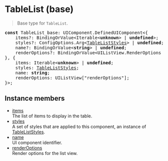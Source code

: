 # TableList (base)

> Base type for `TableList`.

<pre class="docgen_signature"><b>const</b> TableList_base: UIComponent.DefinedUIComponent&lt;{<br>    items?: BindingOrValue&lt;Iterable&lt;<b>unknown</b>&gt; | <b>undefined</b>&gt;;<br>    styles?: ConfigOptions.Arg&lt;<a href="TableListStyles.md">TableListStyles</a>&gt; | <b>undefined</b>;<br>    name?: BindingOrValue&lt;<b>string</b>&gt; | <b>undefined</b>;<br>    renderOptions?: BindingOrValue&lt;UIListView.RenderOptions | <b>undefined</b>&gt;;<br>}, {<br>    items: Iterable&lt;<b>unknown</b>&gt; | <b>undefined</b>;<br>    styles: <a href="TableListStyles.md">TableListStyles</a>;<br>    name: <b>string</b>;<br>    renderOptions: UIListView[&quot;renderOptions&quot;];<br>}&gt;;</pre>

## Instance members

- [<!--{ref:property}-->items](TableList_base_items.md) \
    The list of items to display in the table.
- [<!--{ref:property}-->styles](TableList_base_styles.md) \
    A set of styles that are applied to this component, an instance of [TableListStyles](TableListStyles.md).
- [<!--{ref:property}-->name](TableList_base_name.md) \
    UI component identifier.
- [<!--{ref:property}-->renderOptions](TableList_base_renderOptions.md) \
    Render options for the list view.